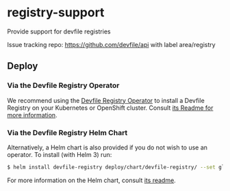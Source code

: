 # registry-support

Provide support for devfile registries

Issue tracking repo: https://github.com/devfile/api with label area/registry

## Deploy

### Via the Devfile Registry Operator

We recommend using the [Devfile Registry Operator](https://github.com/devfile/registry-operator) to install a Devfile Registry on your Kubernetes or OpenShift cluster. Consult [its Readme for more information](https://github.com/devfile/registry-operator#running-the-controller-in-a-cluster).

### Via the Devfile Registry Helm Chart

Alternatively, a Helm chart is also provided if you do not wish to use an operator. To install (with Helm 3) run:

```bash
$ helm install devfile-registry deploy/chart/devfile-registry/ --set global.ingress.domain=<ingress-domain>
```

For more information on the Helm chart, consult [its readme](deploy/chart/devfile-registry/README.md).